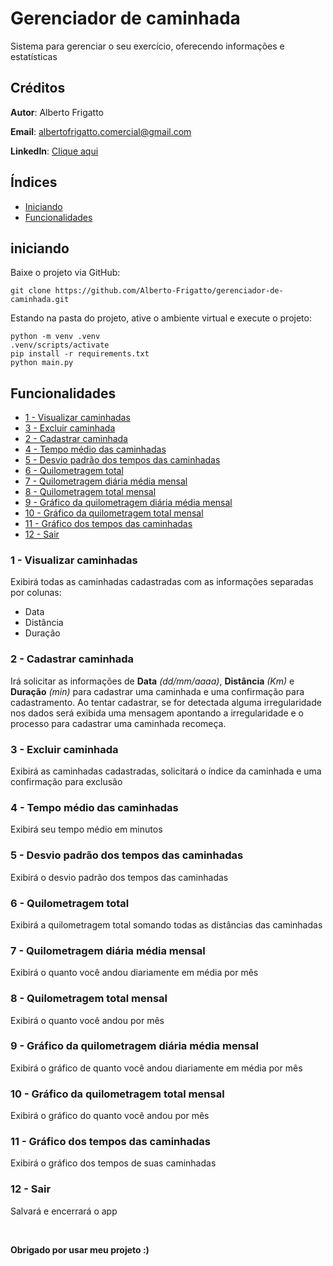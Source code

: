 # Gerenciador de caminhada

Sistema para gerenciar o seu exercício, oferecendo informações e estatísticas

## Créditos

**Autor**: Alberto Frigatto

**Email**: albertofrigatto.comercial@gmail.com

**LinkedIn**: [Clique aqui](https://www.linkedin.com/in/alberto-frigatto-de-andrade-ferreira-a72022251/)


## Índices

- [Iniciando](#iniciando)
- [Funcionalidades](#funcionalidades)

## iniciando

Baixe o projeto via GitHub:

```
git clone https://github.com/Alberto-Frigatto/gerenciador-de-caminhada.git
```

Estando na pasta do projeto, ative o ambiente virtual e execute o projeto:

```
python -m venv .venv
.venv/scripts/activate
pip install -r requirements.txt
python main.py
```

## Funcionalidades

- [1 - Visualizar caminhadas](#1---visualizar-caminhadas)
- [3 - Excluir caminhada](#3---excluir-caminhada)
- [2 - Cadastrar caminhada](#2---cadastrar-caminhada)
- [4 - Tempo médio das caminhadas](#4---tempo-médio-das-caminhadas)
- [5 - Desvio padrão dos tempos das caminhadas](#5---desvio-padrão-dos-tempos-das-caminhadas)
- [6 - Quilometragem total](#6---quilometragem-total)
- [7 - Quilometragem diária média mensal](#7---quilometragem-diária-média-mensal)
- [8 - Quilometragem total mensal](#8---quilometragem-total-mensal)
- [9 - Gráfico da quilometragem diária média mensal](#9---gráfico-da-quilometragem-diária-média-mensal)
- [10 - Gráfico da quilometragem total mensal](#10---gráfico-da-quilometragem-total-mensal)
- [11 - Gráfico dos tempos das caminhadas](#11---gráfico-dos-tempos-das-caminhadas)
- [12 - Sair](#12---sair)

### 1 - Visualizar caminhadas

Exibirá todas as caminhadas cadastradas com as informações separadas por colunas:

- Data
- Distância
- Duração

### 2 - Cadastrar caminhada

Irá solicitar as informações de **Data** *(dd/mm/aaaa)*, **Distância** *(Km)* e **Duração** *(min)* para cadastrar uma caminhada e uma confirmação para cadastramento. Ao tentar cadastrar, se for detectada alguma irregularidade nos dados será exibida uma mensagem apontando a irregularidade e o processo para cadastrar uma caminhada recomeça.

### 3 - Excluir caminhada

Exibirá as caminhadas cadastradas, solicitará o índice da caminhada e uma confirmação para exclusão

### 4 - Tempo médio das caminhadas

Exibirá seu tempo médio em minutos

### 5 - Desvio padrão dos tempos das caminhadas

Exibirá o desvio padrão dos tempos das caminhadas

### 6 - Quilometragem total

Exibirá a quilometragem total somando todas as distâncias das caminhadas

### 7 - Quilometragem diária média mensal

Exibirá o quanto você andou diariamente em média por mês

### 8 - Quilometragem total mensal

Exibirá o quanto você andou por mês

### 9 - Gráfico da quilometragem diária média mensal

Exibirá o gráfico de quanto você andou diariamente em média por mês

### 10 - Gráfico da quilometragem total mensal

Exibirá o gráfico do quanto você andou por mês

### 11 - Gráfico dos tempos das caminhadas

Exibirá o gráfico dos tempos de suas caminhadas

### 12 - Sair

Salvará e encerrará o app

<br />

**Obrigado por usar meu projeto :)**
